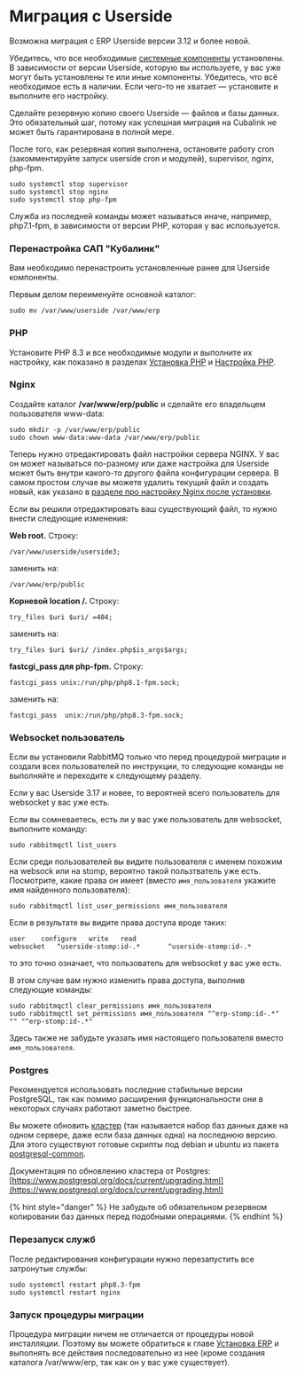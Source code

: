 # Миграция с Userside

Возможна миграция с ERP Userside версии 3.12 и более новой.

Убедитесь, что все необходимые [системные компоненты](sistemnye-komponenty.md) установлены. В зависимости от версии Userside, которую вы используете, у вас уже могут быть установлены те или иные компоненты. Убедитесь, что всё необходимое есть в наличии. Если чего-то не хватает — установите и выполните его настройку.

Сделайте резервную копию своего Userside — файлов и базы данных. Это обязательный шаг, потому как успешная миграция на Cubalink не может быть гарантирована в полной мере.

После того, как резервная копия выполнена, остановите работу cron (закомментируйте запуск userside cron и модулей), supervisor, nginx, php-fpm.

```
sudo systemctl stop supervisor
sudo systemctl stop nginx
sudo systemctl stop php-fpm
```

Служба из последней команды может называться иначе, например, php7.1-fpm, в зависимости от версии PHP, которая у вас используется.

### Перенастройка САП "Кубалинк"

Вам необходимо перенастроить установленные ранее для Userside компоненты.

Первым делом переименуйте основной каталог:

```
sudo mv /var/www/userside /var/www/erp
```

### PHP <a href="#bkmrk-php" id="bkmrk-php"></a>

Установите PHP 8.3 и все необходимые модули и выполните их настройку, как показано в разделах [Установка PHP](https://wiki.cuba-link.ru/books/sap-kubalink-EHP/page/ustanovka-sistemnyx-komponent#bkmrk-php) и [Настройка PHP](https://wiki.cuba-link.ru/books/sap-kubalink-EHP/page/ustanovka-sistemnyx-komponent#bkmrk-nginx-1).

### Nginx <a href="#bkmrk-nginx" id="bkmrk-nginx"></a>

Создайте каталог **/var/www/erp/public** и сделайте его владельцем пользователя www-data:

```
sudo mkdir -p /var/www/erp/public
sudo chown www-data:www-data /var/www/erp/public
```

Теперь нужно отредактировать файл настройки сервера NGINX. У вас он может называться по-разному или даже настройка для Userside может быть внутри какого-то другого файла конфигурации сервера. В самом простом случае вы можете удалить текущий файл и создать новый, как указано в [разделе про настройку Nginx после установки](https://docs.cubalink.ru/system_install.html#setup-nginx).

Если вы решили отредактировать ваш существующий файл, то нужно внести следующие изменения:

**Web root.** Строку:

```
/var/www/userside/userside3;
```

заменить на:

```
/var/www/erp/public
```

**Корневой location /.** Строку:

```
try_files $uri $uri/ =404;
```

заменить на:

```
try_files $uri $uri/ /index.php$is_args$args;
```

**fastcgi\_pass для php-fpm.** Строку:

```
fastcgi_pass unix:/run/php/php8.1-fpm.sock;
```

заменить на:

```
fastcgi_pass  unix:/run/php/php8.3-fpm.sock;
```

### Websocket пользователь <a href="#bkmrk-websocket-d0-bf-d0-be-d0-bb-d1-8c-d0-b7-d0-be-d0-b2-d0-b0-d1-82-d0-b5-1" id="bkmrk-websocket-d0-bf-d0-be-d0-bb-d1-8c-d0-b7-d0-be-d0-b2-d0-b0-d1-82-d0-b5-1"></a>

Если вы установили RabbitMQ только что перед процедурой миграции и создали всех пользователей по инструкции, то следующие команды не выполняйте и переходите к следующему разделу.

Если у вас Userside 3.17 и новее, то вероятней всего пользователь для websocket у вас уже есть.

Если вы сомневаетесь, есть ли у вас уже пользователь для websocket, выполните команду:

```
sudo rabbitmqctl list_users
```

Если среди пользователей вы видите пользователя с именем похожим на websock или на stomp, вероятно такой пользтватель уже есть. Посмотрите, какие права он имеет (вместо `имя_пользователя` укажите имя найденного пользователя):

```
sudo rabbitmqctl list_user_permissions имя_пользователя
```

Если в результате вы видите права доступа вроде таких:

```
user	configure	write	read
websocket	^userside-stomp:id-.*		^userside-stomp:id-.*
```

то это точно означает, что пользователь для websocket у вас уже есть.

В этом случае вам нужно изменить права доступа, выполнив следующие команды:

```
sudo rabbitmqctl clear_permissions имя_пользователя
sudo rabbitmqctl set_permissions имя_пользователя "^erp-stomp:id-.*" "" "^erp-stomp:id-.*"
```

Здесь также не забудьте указать имя настоящего пользователя вместо `имя_пользователя`.

### Postgres <a href="#bkmrk-postgres" id="bkmrk-postgres"></a>

Рекомендуется использовать последние стабильные версии PostgreSQL, так как помимо расширения функциональности они в некоторых случаях работают заметно быстрее.

Вы можете обновить [кластер](https://www.postgresql.org/docs/current/glossary.html) (так называется набор баз данных даже на одном сервере, даже если база данных одна) на последнюю версию. Для этого существуют готовые скрипты под debian и ubuntu из пакета [postgresql-common](https://packages.debian.org/sid/postgresql-common).

Документация по обновлению кластера от Postgres: [https://www.postgresql.org/docs/current/upgrading.html](https://www.postgresql.org/docs/current/upgrading.html)

{% hint style="danger" %}
Не забудьте об обязательном резервном копировании баз данных перед подобными операциями.
{% endhint %}

### Перезапуск служб <a href="#bkmrk-d0-9f-d0-b5-d1-80-d0-b5-d0-b7-d0-b0-d0-bf-d1-83-d1-81-d0-ba-d1-81-d0-bb-d1-83-d0-b6-d0-b1" id="bkmrk-d0-9f-d0-b5-d1-80-d0-b5-d0-b7-d0-b0-d0-bf-d1-83-d1-81-d0-ba-d1-81-d0-bb-d1-83-d0-b6-d0-b1"></a>

После редактирования конфигурации нужно перезапустить все затронутые службы:

```
sudo systemctl restart php8.3-fpm
sudo systemctl restart nginx
```

### Запуск процедуры миграции <a href="#bkmrk-d0-97-d0-b0-d0-bf-d1-83-d1-81-d0-ba-d0-bf-d1-80-d0-be-d1-86-d0-b5-d0-b4-d1-83-d1-80-d1-8b-d0-b" id="bkmrk-d0-97-d0-b0-d0-bf-d1-83-d1-81-d0-ba-d0-bf-d1-80-d0-be-d1-86-d0-b5-d0-b4-d1-83-d1-80-d1-8b-d0-b"></a>

Процедура миграции ничем не отличается от процедуры новой инсталляции. Поэтому вы можете обратиться к главе [Установка ERP](ustanovka-sap.md) и выполнять все действия последовательно из нее (кроме создания каталога /var/www/erp, так как он у вас уже существует).
